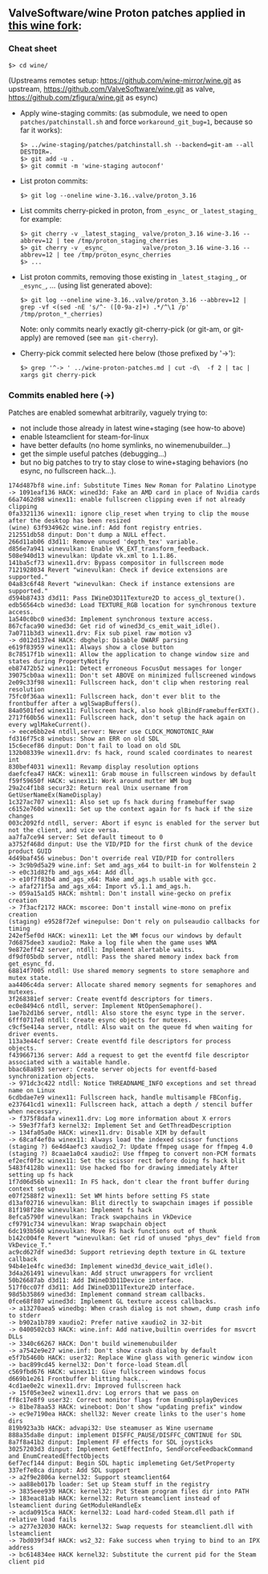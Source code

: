 
## ValveSoftware/wine Proton patches applied in [this wine fork](./wine):

### Cheat sheet

    $> cd wine/

(Upstreams remotes setup: https://github.com/wine-mirror/wine.git as upstream,
https://github.com/ValveSoftware/wine.git as valve,
https://github.com/zfigura/wine.git as esync)

- Apply wine-staging commits: (as submodule, we need to open
  `patches/patchinstall.sh` and force `workaround_git_bug=1`, because so far it
  works):

      $> ../wine-staging/patches/patchinstall.sh --backend=git-am --all DESTDIR=.
      $> git add -u .
      $> git commit -m 'wine-staging autoconf'

- List proton commits:

      $> git log --oneline wine-3.16..valve/proton_3.16

- List commits cherry-picked in proton, from `_esync_` or `_latest_staging_` for example:

      $> git cherry -v _latest_staging_ valve/proton_3.16 wine-3.16 --abbrev=12 | tee /tmp/proton_staging_cherries
      $> git cherry -v _esync_          valve/proton_3.16 wine-3.16 --abbrev=12 | tee /tmp/proton_esync_cherries
      $> ...

- List proton commits, removing those existing in `_latest_staging_`, or
  `_esync_`, ... (using list generated above):

      $> git log --oneline wine-3.16..valve/proton_3.16 --abbrev=12 | grep -vf <(sed -nE 's/^- ([0-9a-z]+) .*/^\1 /p' /tmp/proton_*_cherries)

  Note: only commits nearly exactly git-cherry-pick (or git-am, or git-apply)
  are removed (see `man git-cherry`).

- Cherry-pick commit selected here below (those prefixed by '->'):

      $> grep '^-> ' ../wine-proton-patches.md | cut -d\  -f 2 | tac | xargs git cherry-pick

### Commits enabled here (->)

Patches are enabled somewhat arbitrarily, vaguely trying to:
- not include those already in latest wine+staging (see how-to above)
- enable lsteamclient for steam-for-linux
- have better defaults (no home symlinks, no winemenubuilder...)
- get the simple useful patches (debugging...)
- but no big patches to try to stay close to wine+staging behaviors (no esync,
  no fullscreen hack...).

```
174d487bf8 wine.inf: Substitute Times New Roman for Palatino Linotype
-> 1091eaf136 HACK: wined3d: Fake an AMD card in place of Nvidia cards
66a7462d98 winex11: enable fullscreen clipping even if not already clipping
0fa3321136 winex11: ignore clip_reset when trying to clip the mouse after the desktop has been resized
(wine) 63f934962c wine.inf: Add font registry entries.
212551db58 dinput: Don't dump a NULL effect.
266d11ab06 d3d11: Remove unused 'depth_tex' variable.
d856e7a941 winevulkan: Enable VK_EXT_transform_feedback.
508e940d13 winevulkan: Update vk.xml to 1.1.86.
141ba5cf73 winex11.drv: Bypass compositor in fullscreen mode
7121928034 Revert "winevulkan: Check if device extensions are supported."
04a83c6f48 Revert "winevulkan: Check if instance extensions are supported."
d594b87433 d3d11: Pass IWineD3D11Texture2D to access_gl_texture().
edb56564cb wined3d: Load TEXTURE_RGB location for synchronous texture access.
1a540c0bc0 wined3d: Implement synchronous texture access.
867cfaca90 wined3d: Get rid of wined3d_cs_emit_wait_idle().
7a0711b3d3 winex11.drv: Fix sub pixel raw motion v3
-> d012d137e4 HACK: dbghelp: Disable DWARF parsing
e619f83959 winex11: Always show a close button
8c78517f1b winex11: Allow the application to change window size and states during PropertyNotify
eb87472b52 winex11: Detect erroneous FocusOut messages for longer
39075cb0aa winex11: Don't set ABOVE on minimized fullscreened windows
2e09c33f98 winex11: Fullscreen hack, don't clip when restoring real resolution
75fc0f36aa winex11: Fullscreen hack, don't ever blit to the frontbuffer after a wglSwapBuffers().
84a0501fed winex11: Fullscreen hack, also hook glBindFramebufferEXT().
2717f60b56 winex11: Fullscreen hack, don't setup the hack again on every wglMakeCurrent().
-> eece6bb2e4 ntdll,server: Never use CLOCK_MONOTONIC_RAW
fd316f75c8 winebus: Show an ERR on old SDL
15c6ecef86 dinput: Don't fail to load on old SDL
132b08339e winex11.drv: fs hack, round scaled coordinates to nearest int
830bef4031 winex11: Revamp display resolution options
daefcfea47 HACK: winex11: Grab mouse in fullscreen windows by default
f59f59650f HACK: winex11: Work around mutter WM bug
29a2c4f1b8 secur32: Return real Unix username from GetUserNameEx(NameDisplay)
1c327ac707 winex11: Also set up fs hack during framebuffer swap
c6152e760d winex11: Set up the context again for fs hack if the size changes
003c2092fd ntdll, server: Abort if esync is enabled for the server but not the client, and vice versa.
aa7fa7ce94 server: Set default timeout to 0
a3752f468d dinput: Use the VID/PID for the first chunk of the device product GUID
4d49baf456 winebus: Don't override real VID/PID for controllers
-> 3c9b9d5a29 wine.inf: Set amd_ags_x64 to built-in for Wolfenstein 2
-> e0c31d82fb amd_ags_x64: Add dll.
-> e10f7f83b4 amd_ags_x64: Make amd_ags.h usable with gcc.
-> afaf271f5a amd_ags_x64: Import v5.1.1 amd_ags.h.
-> 059a15a1d5 HACK: mshtml: Don't install wine-gecko on prefix creation
-> 7f3acf2172 HACK: mscoree: Don't install wine-mono on prefix creation
(staging) e9528f72ef winepulse: Don't rely on pulseaudio callbacks for timing
242ef5ef0d HACK: winex11: Let the WM focus our windows by default
7d6875dee3 xaudio2: Make a log file when the game uses WMA
9e872eff42 server, ntdll: Implement alertable waits.
df9df05bdb server, ntdll: Pass the shared memory index back from get_esync_fd.
68814f7005 ntdll: Use shared memory segments to store semaphore and mutex state.
aa4406c4da server: Allocate shared memory segments for semaphores and mutexes.
3f268381ef server: Create eventfd descriptors for timers.
ec0e8494c6 ntdll, server: Implement NtOpenSemaphore().
1ae7b2d1b6 server, ntdll: Also store the esync type in the server.
6fff0717e8 ntdll: Create esync objects for mutexes.
c9cf5e414a server, ntdll: Also wait on the queue fd when waiting for driver events.
113a3e44cf server: Create eventfd file descriptors for process objects.
f439667136 server: Add a request to get the eventfd file descriptor associated with a waitable handle.
bbac68a893 server: Create server objects for eventfd-based synchronization objects.
-> 971dc3c422 ntdll: Notice THREADNAME_INFO exceptions and set thread name on Linux
6cdbdae7e9 winex11: Fullscreen hack, handle multisample FBConfig.
e237641cd1 winex11: Fullscreen hack, attach a depth / stencil buffer when necessary.
-> f375f8dafa winex11.drv: Log more information about X errors
-> 59e3f7faf3 kernel32: Implement Set and GetThreadDescription
-> 134fa05a0e HACK: winex11.drv: Disable XIM by default
-> 68caf4ef0a winex11: Always load the indexed scissor functions
(staging ?) 6e4d4aefc3 xaudio2_7: Update ffmpeg usage for ffmpeg 4.0
(staging ?) 8caae1a0c4 xaudio2: Use ffmpeg to convert non-PCM formats
ef2ecf0f3c winex11: Set the scissor rect before doing fs hack blit
5483f4128b winex11: Use hacked fbo for drawing immediately After setting up fs hack
1f7d06d56b winex11: In FS hack, don't clear the front buffer during context setup
e07f2588f2 winex11: Set WM hints before setting FS state
d13af02716 winevulkan: Blit directly to swapchain images if possible
81f198f28e winevulkan: Implement fs hack
8efca5790f winevulkan: Track swapchains in VkDevice
cf9791c734 winevulkan: Wrap swapchain object
6dc193b560 winevulkan: Move FS hack functions out of thunk
b142c004fe Revert "winevulkan: Get rid of unused "phys_dev" field from VkDevice_T."
ac9cd627df wined3d: Support retrieving depth texture in GL texture callback
94b4e1e4fc wined3d: Implement wined3d_device_wait_idle().
3d4a261491 winevulkan: Add struct unwrappers for vrclient
50b26687ab d3d11: Add IWineD3D11Device interface.
517f0cc07f d3d11: Add IWineD3D11Texture2D interface.
98d5b35869 wined3d: Implement command stream callbacks.
0fce68f807 wined3d: Implement GL texture access callbacks.
-> a13270aea5 winedbg: When crash dialog is not shown, dump crash info to stderr
-> b902a1b789 xaudio2: Prefer native xaudio2 in 32-bit
-> 0400502cb3 HACK: wine.inf: Add native,builtin overrides for msvcrt DLLs
-> 3340c66267 HACK: Don't build winemenubuilder
-> a7542e9e27 wine.inf: Don't show crash dialog by default
e5f7b5460b HACK: user32: Replace Wine glass with generic window icon
-> bac899cd45 kernel32: Don't force-load Steam.dll
c569fbd676 HACK: winex11: Give fullscreen windows focus
d669b1e261 Frontbuffer blitting hack...
4cd1ae0e2c winex11.drv: Improved fullscreen hack
-> 15f05e3ee2 winex11.drv: Log errors that we pass on
ff8c17e8f9 user32: Correct monitor flags from EnumDisplayDevices
-> 81be78aa53 HACK: wineboot: Don't show "updating prefix" window
-> ec9e7190ea HACK: shell32: Never create links to the user's home dirs
819b923a3b HACK: advapi32: Use steamuser as Wine username
888a35da8e dinput: implement DISFFC_PAUSE/DISFFC_CONTINUE for SDL
8a7f8a41b2 dinput: Implement FF effects for SDL joysticks
30257203d3 dinput: Implement GetEffectInfo, SendForceFeedbackCommand and EnumCreatedEffectObjects
6ef7ecf144 dinput: Begin SDL haptic implemeting Get/SetProperty
337ef7e8ca dinput: Add SDL support
-> a2f9e2806a kernel32: Support steamclient64
-> aa88eb017b loader: Set up Steam stuff in the registry
-> 3835eee939 HACK: kernel32: Put Steam program files dir into PATH
-> 183eac81ab HACK: kernel32: Return steamclient instead of lsteamclient during GetModuleHandleEx
-> acda0915ca HACK: kernel32: Load hard-coded Steam.dll path if relative load fails
-> a277e32030 HACK: kernel32: Swap requests for steamclient.dll with lsteamclient
-> 7bd039f34f HACK: ws2_32: Fake success when trying to bind to an IPX address
-> bc614834ee HACK kernel32: Substitute the current pid for the Steam client pid
```
